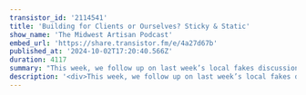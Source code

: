 ```yaml
---
transistor_id: '2114541'
title: 'Building for Clients or Ourselves? Sticky & Static'
show_name: 'The Midwest Artisan Podcast'
embed_url: 'https://share.transistor.fm/e/4a27d67b'
published_at: '2024-10-02T17:20:40.566Z'
duration: 4117
summary: "This week, we follow up on last week’s local fakes discussion and explore what it would take for us to fully embrace Statamic. We also tackle the big question: Do clients even use a CMS after it’s built? Maybe it’s just us, but the answer seems to be a majority time of no. YAGNI, anyone? And, in exciting news, Dalton drops not one but TWO new products—RapidSaaS Conduit and Autoload!Show Notes:Statamic Roundtable - Mostly Technical Ep 52Adam's Tailwind 3:16 Shirt - https://www.youtube.com/watch?v=MrzrSFbxW7MFake Drivers (North Meets South Podcast) - https://www.northmeetssouth.audio/163Mergeloop - https://mergeloop.dev/ RapidSaaS Conduit - https://rapidsaas.dev/Autoload (for Filament) - https://autoload.dev/\n00:00 - - Intro\r\n02:31 - - Andy's vendor emailing from Israel\r\n03:30 - - Andy went to Wrestemania\r\n04:10 - - Kids names or big personalities in unit tests\r\n05:08 - - Tailwind 3:16\r\n06:08 - - Local Fake Drivers/HTTP Facade (post discussion)\r\n13:30 - - What would it take for our agency to use Statamic more?\r\n24:47 - - Why do clients rarely want to use the CMS?\r\n27:44 - - When do you choose WordPress?\r\n28:45 - - Improving DX with WordPress using Bedrock/Sage\r\n29:41 - - WpEngine Drama + How our agency was affected\r\n38:15 - - Dalton Launches Not One but TWO products this week\r\n43:26 - - Building a Company from Scratch\r\n44:09 - - RapidSaaS Conduit: Laravel SaaS Starter Kit\r\n55:11 - - Introducing AutoLoad: CMS with Filament\r\n58:04 - - Pricing Strategies and Market Positioning\r\n01:01:50 - - Future Plans and Roadmap\r\n01:18:00 - - Outro"
description: '<div>This week, we follow up on last week’s local fakes discussion and explore what it would take for us to fully embrace Statamic. We also tackle the big question: Do clients even use a CMS after it’s built? Maybe it’s just us, but the answer seems to be a majority time of no. YAGNI, anyone? And, in exciting news, Dalton drops not one but TWO new products—RapidSaaS Conduit and Autoload!<br><br>Show Notes:<br>Statamic Roundtable - <a href="https://mostlytechnical.com/episodes/52-statamic-roundtable-with-jack-mcdade-john-onolan-caleb-porzio-adam-wathan">Mostly Technical Ep 52</a><br>Adam''s Tailwind 3:16 Shirt - h<a href="https://www.youtube.com/watch?v=MrzrSFbxW7M">ttps://www.youtube.com/watch?v=MrzrSFbxW7M</a><br>Fake Drivers (North Meets South Podcast) - <a href="https://www.northmeetssouth.audio/163">https://www.northmeetssouth.audio/163</a><br>Mergeloop - <a href="https://mergeloop.dev/">https://mergeloop.dev/</a> <br>RapidSaaS Conduit - <a href="https://rapidsaas.dev/">https://rapidsaas.dev/</a><br>Autoload (for Filament) - <a href="https://autoload.dev/">https://autoload.dev/</a><br><br></div>'
---
```


